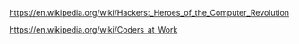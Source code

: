 
https://en.wikipedia.org/wiki/Hackers:_Heroes_of_the_Computer_Revolution

https://en.wikipedia.org/wiki/Coders_at_Work

